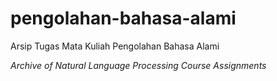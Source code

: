 # pengolahan-bahasa-alami
Arsip Tugas Mata Kuliah Pengolahan Bahasa Alami

*Archive of Natural Language Processing Course Assignments*


